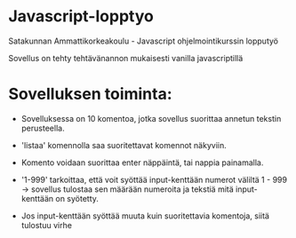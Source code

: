# Javascript-lopptyo

Satakunnan Ammattikorkeakoulu -
Javascript ohjelmointikurssin lopputyö

Sovellus on tehty tehtävänannon mukaisesti vanilla javascriptillä

# Sovelluksen toiminta:

* Sovelluksessa on 10 komentoa, jotka sovellus suorittaa annetun tekstin perusteella.

 * 'listaa' komennolla saa suoritettavat komennot näkyviin.

* Komento voidaan suorittaa enter näppäintä, tai nappia painamalla.

* '1-999' tarkoittaa, että voit syöttää input-kenttään numerot väliltä 1 - 999 
-> sovellus tulostaa sen määrään numeroita ja tekstiä mitä input-kenttään on syötetty.

* Jos input-kenttään syöttää muuta kuin suoritettavia komentoja, siitä tulostuu virhe
